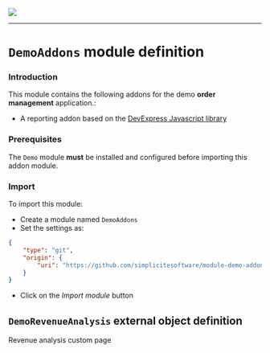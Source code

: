 <!--
 ___ _            _ _    _ _    __
/ __(_)_ __  _ __| (_)__(_) |_ /_/
\__ \ | '  \| '_ \ | / _| |  _/ -_)
|___/_|_|_|_| .__/_|_\__|_|\__\___|
            |_| 
-->
![](https://docs.simplicite.io//logos/logo250.png)
* * *

`DemoAddons` module definition
==============================

### Introduction

This module contains the following addons for the demo **order management** application.:

- A reporting addon based on the [DevExpress Javascript library](https://js.devexpress.com)

### Prerequisites

The `Demo` module **must** be installed and configured before importing this addon module.

### Import

To import this module:

- Create a module named `DemoAddons`
- Set the settings as:

```json
{
	"type": "git",
	"origin": {
		"uri": "https://github.com/simplicitesoftware/module-demo-addons.git"
	}
}
```

- Click on the _Import module_ button

`DemoRevenueAnalysis` external object definition
------------------------------------------------

Revenue analysis custom page


